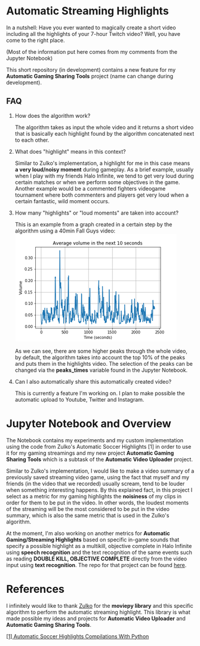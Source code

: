 # Automatic Streaming Highlights

In a nutshell: Have you ever wanted to magically create a short video including all the highlights of your 7-hour Twitch video? Well, you have come to the right place. 

(Most of the information put here comes from my comments from the Jupyter Notebook)

This short repository (in development) contains a new feature for my **Automatic Gaming Sharing Tools** project (name can change during development). 

## FAQ

1. How does the algorithm work?

    The algorithm takes as input the whole video and it returns a short video that is basically each highlight found by the algorithm concatenated next to each other.

2. What does "highlight" means in this context?
    
    Similar to Zulko's implementation, a highlight for me in this case means **a very loud/noisy moment** during gameplay. As a brief example, usually when I play with my friends Halo Infinite, we tend to get very loud during certain matches or when we perform some objectives in the game. Another example would be a commented fighters videogame tournament where both commenters and players get very loud when a certain fantastic, wild moment occurs.

3. How many "highlights" or "loud moments" are taken into account? 

    This is an example from a graph created in a certain step by the algorithm using a 40min Fall Guys video:
    ![Fall Guys Average Volumes](img/volumesPlot.png)
    
    As we can see, there are some higher peaks through the whole video, by default, the algorithm takes into account the top 10% of the peaks and puts them in the highlights video. The selection of the peaks can be changed via the **peaks_times** variable found in the Jupyter Notebook.

4. Can I also automatically share this automatically created video? 

    This is currently a feature I'm working on. I plan to make possible the automatic upload to Youtube, Twitter and Instagram.

# Jupyter Notebook and Overview

The Notebook contains my experiments and my custom implementation using the code from Zulko's Automatic Soccer Highlights [1] in order to use it for my gaming streamings and my new project **Automatic Gaming Sharing Tools** which is a subtask of the **Automatic Video Uploader** project.

Similar to Zulko's implementation, I would like to make a video summary of a previously saved streaming video game, using the fact that myself and my friends (in the video that we recorded) usually scream, tend to be louder when something interesting happens. By this explained fact, in this project I select as a metric for my gaming highlights the **noisiness** of my clips in order for them to be put in the video. In other words, the loudest moments of the streaming will be the most considered to be put in the video summary, which is also the same metric that is used in the Zulko's algorithm.

At the moment, I'm also working on another metrics for **Automatic Gaming/Streaming Highlights** based on specific in-game sounds that specify a possible highlight as a multikill, objective complete in Halo Infinite using **speech recognition** and the text recognition of the same events such as reading **DOUBLE KILL, OBJECTIVE COMPLETE** directly from the video input using **text recognition**. The repo for that project can be found [here](https://github.com/spolo96/gaming-text-speech-recognition).

# References 

I infinitely would like to thank [Zulko](https://github.com/Zulko) for the **moviepy library** and this specific algorithm to perform the automatic streaming highlight. This library is what made possible my ideas and projects for **Automatic Video Uploader** and **Automatic Gaming Sharing Tools**. 

[[1] Automatic Soccer Highlights Compilations With Python](http://zulko.github.io/blog/2014/07/04/automatic-soccer-highlights-compilations-with-python/)